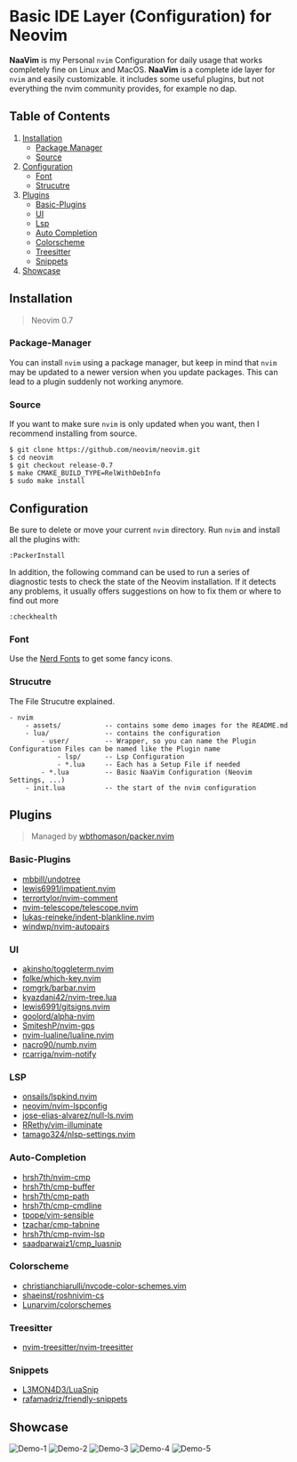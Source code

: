# Basic IDE Layer (Configuration) for Neovim 

**NaaVim** is my Personal `nvim` Configuration for daily usage that works completely fine on Linux and MacOS. **NaaVim** is a complete ide layer for `nvim` and easily customizable. it includes some useful plugins, but not everything the nvim community provides, for example no dap. 


## Table of Contents

1. [Installation](#installation)
    - [Package Manager](#package-manager)
    - [Source](#source)
2. [Configuration](#configuration)
    - [Font](#font)
    - [Strucutre](#strucutre)
3. [Plugins](#plugins)
    - [Basic-Plugins](#basic-plugins)
    - [UI](#ui)
    - [Lsp](#lsp)
    - [Auto Completion](#auto-completion)
    - [Colorscheme](#colorscheme)
    - [Treesitter](#treesitter)
    - [Snippets](#snippets)
4. [Showcase](#showcase)

## Installation

> Neovim 0.7

### Package-Manager

You can install `nvim` using a package manager, but keep in mind that `nvim` may be updated to a newer version when you update packages. This can lead to a plugin suddenly not working anymore.

### Source

If you want to make sure `nvim` is only updated when you want, then I recommend installing from source.

```
$ git clone https://github.com/neovim/neovim.git
$ cd neovim
$ git checkout release-0.7
$ make CMAKE_BUILD_TYPE=RelWithDebInfo
$ sudo make install
```

## Configuration

Be sure to delete or move your current `nvim` directory. Run `nvim` and install all the plugins with:

```
:PackerInstall
```

In addition, the following command can be used to run a series of diagnostic tests to check the state of the Neovim installation. If it detects any problems, it usually offers suggestions on how to fix them or where to find out more

```
:checkhealth
```

### Font

Use the [Nerd Fonts](https://www.nerdfonts.com) to get some fancy icons.

### Strucutre 

The File Strucutre explained.

```
- nvim 
    - assets/           -- contains some demo images for the README.md
    - lua/              -- contains the configuration
        - user/         -- Wrapper, so you can name the Plugin Configuration Files can be named like the Plugin name 
            - lsp/      -- Lsp Configuration 
            - *.lua     -- Each has a Setup File if needed
        - *.lua         -- Basic NaaVim Configuration (Neovim Settings, ...)
    - init.lua          -- the start of the nvim configuration
```

## Plugins

> Managed by [wbthomason/packer.nvim](https://github.com/wbthomason/packer.nvim)

### Basic-Plugins

- [mbbill/undotree](https://github.com/mbbill/undotree)
- [lewis6991/impatient.nvim](https://github.com/lewis6991/impatient.nvim)
- [terrortylor/nvim-comment](https://github.com/terrortylor/nvim-comment)
- [nvim-telescope/telescope.nvim](https://github.com/nvim-telescope/telescope.nvim)
- [lukas-reineke/indent-blankline.nvim](https://github.com/lukas-reineke/indent-blankline.nvim)
- [windwp/nvim-autopairs](https://github.com/windwp/nvim-autopairs)

### UI

- [akinsho/toggleterm.nvim](https://github.com/akinsho/toggleterm.nvim)
- [folke/which-key.nvim](https://github.com/folke/which-key.nvim)
- [romgrk/barbar.nvim](https://github.com/romgrk/barbar.nvim)
- [kyazdani42/nvim-tree.lua](https://github.com/kyazdani42/nvim-tree.lua)
- [lewis6991/gitsigns.nvim](https://github.com/lewis6991/gitsigns.nvim)
- [goolord/alpha-nvim](https://github.com/goolord/alpha-nvim)
- [SmiteshP/nvim-gps](https://github.com/SmiteshP/nvim-gps)
- [nvim-lualine/lualine.nvim](https://github.com/nvim-lualine/lualine.nvim)
- [nacro90/numb.nvim](https://github.com/nacro90/numb.nvim)
- [rcarriga/nvim-notify](https://github.com/rcarriga/nvim-notify)

### LSP

- [onsails/lspkind.nvim](https://github.com/onsails/lspkind.nvim)
- [neovim/nvim-lspconfig](https://github.com/neovim/nvim-lspconfig)
- [jose-elias-alvarez/null-ls.nvim](https://github.com/jose-elias-alvarez/null-ls.nvim)
- [RRethy/vim-illuminate](https://github.com/RRethy/vim-illuminate)
- [tamago324/nlsp-settings.nvim](https://github.com/tamago324/nlsp-settings.nvim)

### Auto-Completion

- [hrsh7th/nvim-cmp](https://github.com/hrsh7th/nvim-cmp)
- [hrsh7th/cmp-buffer](https://github.com/hrsh7th/cmp-buffer)
- [hrsh7th/cmp-path](https://github.com/hrsh7th/cmp-path)
- [hrsh7th/cmp-cmdline](https://github.com/hrsh7th/cmp-cmdline)
- [tpope/vim-sensible](https://github.com/tpope/vim-sensible)
- [tzachar/cmp-tabnine](https://github.com/tzachar/cmp-tabnine)
- [hrsh7th/cmp-nvim-lsp](https://github.com/hrsh7th/cmp-nvim-lsp)
- [saadparwaiz1/cmp_luasnip](https://github.com/saadparwaiz1/cmp_luasnip)

### Colorscheme

- [christianchiarulli/nvcode-color-schemes.vim](https://github.com/christianchiarulli/nvcode-color-schemes.vim)
- [shaeinst/roshnivim-cs](https://github.com/shaeinst/roshnivim-cs)
- [Lunarvim/colorschemes](https://github.com/Lunarvim/colorschemes)

### Treesitter

- [nvim-treesitter/nvim-treesitter](https://github.com/nvim-treesitter/nvim-treesitter)

### Snippets

- [L3MON4D3/LuaSnip](https://github.com/L3MON4D3/LuaSnip)
- [rafamadriz/friendly-snippets](https://github.com/rafamadriz/friendly-snippets)


## Showcase

![Demo-1](./assets/Demo-1.png)
![Demo-2](./assets/Demo-2.png)
![Demo-3](./assets/Demo-3.png)
![Demo-4](./assets/Demo-4.png)
![Demo-5](./assets/Demo-5.png)
